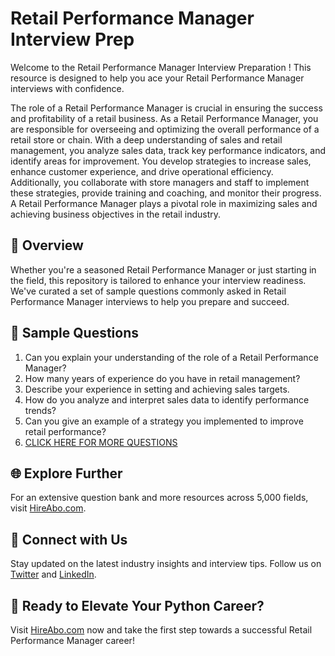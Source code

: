 # Retail Performance Manager Interview Prep

Welcome to the Retail Performance Manager Interview Preparation ! This resource is designed to help you ace your Retail Performance Manager interviews with confidence.

The role of a Retail Performance Manager is crucial in ensuring the success and profitability of a retail business. As a Retail Performance Manager, you are responsible for overseeing and optimizing the overall performance of a retail store or chain. With a deep understanding of sales and retail management, you analyze sales data, track key performance indicators, and identify areas for improvement. You develop strategies to increase sales, enhance customer experience, and drive operational efficiency. Additionally, you collaborate with store managers and staff to implement these strategies, provide training and coaching, and monitor their progress. A Retail Performance Manager plays a pivotal role in maximizing sales and achieving business objectives in the retail industry.

## 🚀 Overview

Whether you're a seasoned Retail Performance Manager or just starting in the field, this repository is tailored to enhance your interview readiness. We've curated a set of sample questions commonly asked in Retail Performance Manager interviews to help you prepare and succeed.

## 📝 Sample Questions

1. Can you explain your understanding of the role of a Retail Performance Manager?
2. How many years of experience do you have in retail management?
3. Describe your experience in setting and achieving sales targets.
4. How do you analyze and interpret sales data to identify performance trends?
5. Can you give an example of a strategy you implemented to improve retail performance?
6. [CLICK HERE FOR MORE QUESTIONS](https://hireabo.com/job/22_0_35/Retail%20Performance%20Manager)

## 🌐 Explore Further

For an extensive question bank and more resources across 5,000 fields, visit [HireAbo.com](https://www.hireabo.com).

## 📱 Connect with Us

Stay updated on the latest industry insights and interview tips. Follow us on [Twitter](https://twitter.com/hireabo) and [LinkedIn](https://www.linkedin.com/in/hire-abo-3609972a8/).

## 🚀 Ready to Elevate Your Python Career?

Visit [HireAbo.com](https://www.hireabo.com) now and take the first step towards a successful Retail Performance Manager career!